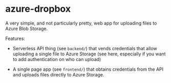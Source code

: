 # azure-dropbox

A very simple, and not particularly pretty, web app for uploading files to Azure Blob Storage.

Features:

* Serverless API thing (see `backend/`) that vends credentials that allow uploading a single file to Azure Storage (see here, especially if you want to add authentication on who can upload)

* A single page app (see `frontend/`) that obtains credentials from the API and uploads files directly to Azure Storage.
